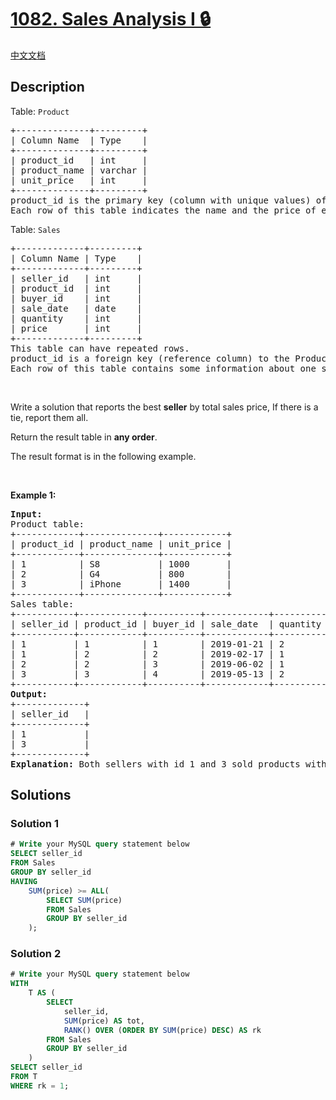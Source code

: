 # [1082. Sales Analysis I 🔒](https://leetcode.com/problems/sales-analysis-i)

[中文文档](/solution/1000-1099/1082.Sales%20Analysis%20I/README.md)

<!-- tags:Database -->

<!-- difficulty:Easy -->

## Description

<p>Table: <code>Product</code></p>

<pre>
+--------------+---------+
| Column Name  | Type    |
+--------------+---------+
| product_id   | int     |
| product_name | varchar |
| unit_price   | int     |
+--------------+---------+
product_id is the primary key (column with unique values) of this table.
Each row of this table indicates the name and the price of each product.
</pre>

<p>Table: <code>Sales</code></p>

<pre>
+-------------+---------+
| Column Name | Type    |
+-------------+---------+
| seller_id   | int     |
| product_id  | int     |
| buyer_id    | int     |
| sale_date   | date    |
| quantity    | int     |
| price       | int     |
+-------------+---------+
This table can have repeated rows.
product_id is a foreign key (reference column) to the Product table.
Each row of this table contains some information about one sale.
</pre>

<p>&nbsp;</p>

<p>Write a solution that reports the best <strong>seller</strong> by total sales price, If there is a tie, report them all.</p>

<p>Return the result table in <strong>any order</strong>.</p>

<p>The&nbsp;result format is in the following example.</p>

<p>&nbsp;</p>
<p><strong class="example">Example 1:</strong></p>

<pre>
<strong>Input:</strong> 
Product table:
+------------+--------------+------------+
| product_id | product_name | unit_price |
+------------+--------------+------------+
| 1          | S8           | 1000       |
| 2          | G4           | 800        |
| 3          | iPhone       | 1400       |
+------------+--------------+------------+
Sales table:
+-----------+------------+----------+------------+----------+-------+
| seller_id | product_id | buyer_id | sale_date  | quantity | price |
+-----------+------------+----------+------------+----------+-------+
| 1         | 1          | 1        | 2019-01-21 | 2        | 2000  |
| 1         | 2          | 2        | 2019-02-17 | 1        | 800   |
| 2         | 2          | 3        | 2019-06-02 | 1        | 800   |
| 3         | 3          | 4        | 2019-05-13 | 2        | 2800  |
+-----------+------------+----------+------------+----------+-------+
<strong>Output:</strong> 
+-------------+
| seller_id   |
+-------------+
| 1           |
| 3           |
+-------------+
<strong>Explanation:</strong> Both sellers with id 1 and 3 sold products with the most total price of 2800.
</pre>

## Solutions

### Solution 1

<!-- tabs:start -->

```sql
# Write your MySQL query statement below
SELECT seller_id
FROM Sales
GROUP BY seller_id
HAVING
    SUM(price) >= ALL(
        SELECT SUM(price)
        FROM Sales
        GROUP BY seller_id
    );
```

<!-- tabs:end -->

### Solution 2

<!-- tabs:start -->

```sql
# Write your MySQL query statement below
WITH
    T AS (
        SELECT
            seller_id,
            SUM(price) AS tot,
            RANK() OVER (ORDER BY SUM(price) DESC) AS rk
        FROM Sales
        GROUP BY seller_id
    )
SELECT seller_id
FROM T
WHERE rk = 1;
```

<!-- tabs:end -->

<!-- end -->
